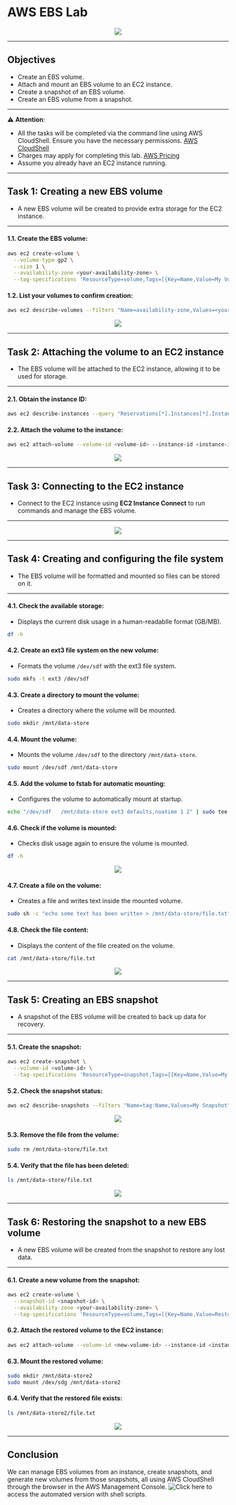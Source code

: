 # AWS EBS Lab

<div align="center">
  <img src="screenshot/lab-scenario.png" width=""/>
</div>

---
## Objectives
- Create an EBS volume.
- Attach and mount an EBS volume to an EC2 instance.
- Create a snapshot of an EBS volume.
- Create an EBS volume from a snapshot.
---

⚠️ **Attention**: 
- All the tasks will be completed via the command line using AWS CloudShell. Ensure you have the necessary permissions. [AWS CloudShell](https://docs.aws.amazon.com/pt_br/cloudshell/?id=docs_gateway)
- Charges may apply for completing this lab. [AWS Pricing](https://aws.amazon.com/pricing/)
- Assume you already have an EC2 instance running.

---

## Task 1: Creating a new EBS volume
  - A new EBS volume will be created to provide extra storage for the EC2 instance.
---
#### 1.1. Create the EBS volume:
```bash
aws ec2 create-volume \
  --volume-type gp2 \
  --size 1 \
  --availability-zone <your-availability-zone> \
  --tag-specifications 'ResourceType=volume,Tags=[{Key=Name,Value=My Volume}]'
```
#### 1.2. List your volumes to confirm creation:
```bash
aws ec2 describe-volumes --filters "Name=availability-zone,Values=<your-availability-zone>"
```

<div align="center">
  <img src="screenshot/1.2.PNG" width=""/>
</div>

---
## Task 2: Attaching the volume to an EC2 instance
  - The EBS volume will be attached to the EC2 instance, allowing it to be used for storage.
---
#### 2.1. Obtain the instance ID:
```bash
aws ec2 describe-instances --query "Reservations[*].Instances[*].InstanceId" --output text
```
#### 2.2. Attach the volume to the instance:
```bash
aws ec2 attach-volume --volume-id <volume-id> --instance-id <instance-id> --device /dev/sdf
```

<div align="center">
  <img src="screenshot/2.2.PNG" width=""/>
</div>

---
## Task 3: Connecting to the EC2 instance
  - Connect to the EC2 instance using **EC2 Instance Connect** to run commands and manage the EBS volume.
---

<div align="center">
  <img src="screenshot/3.1.PNG" width=""/>
</div>

---
## Task 4: Creating and configuring the file system
  - The EBS volume will be formatted and mounted so files can be stored on it.
---
#### 4.1. Check the available storage:
  - Displays the current disk usage in a human-readablle format (GB/MB).
```bash
df -h
```
#### 4.2. Create an ext3 file system on the new volume:
  - Formats the volume `/dev/sdf` with the ext3 file system.
```bash
sudo mkfs -t ext3 /dev/sdf
```
#### 4.3. Create a directory to mount the volume:
  - Creates a directory where the volume will be mounted.
```bash
sudo mkdir /mnt/data-store
```
#### 4.4. Mount the volume:
  - Mounts the volume `/dev/sdf` to the directory `/mnt/data-store`.
```bash
sudo mount /dev/sdf /mnt/data-store
```
#### 4.5. Add the volume to fstab for automatic mounting:
  - Configures the volume to automatically mount at startup.
```bash
echo "/dev/sdf   /mnt/data-store ext3 defaults,noatime 1 2" | sudo tee -a /etc/fstab
```
#### 4.6. Check if the volume is mounted:
  - Checks disk usage again to ensure the volume is mounted.
```bash
df -h
```

<div align="center">
  <img src="screenshot/4.6.PNG" width=""/>
</div>

#### 4.7. Create a file on the volume:
  - Creates a file and writes text inside the mounted volume.
```bash
sudo sh -c "echo some text has been written > /mnt/data-store/file.txt"
```
#### 4.8. Check the file content:
  - Displays the content of the file created on the volume.
```bash
cat /mnt/data-store/file.txt
```

<div align="center">
  <img src="screenshot/4.8.PNG" width=""/>
</div>

---
## Task 5: Creating an EBS snapshot
  - A snapshot of the EBS volume will be created to back up data for recovery.
---
#### 5.1. Create the snapshot:
```bash
aws ec2 create-snapshot \
  --volume-id <volume-id> \
  --tag-specifications 'ResourceType=snapshot,Tags=[{Key=Name,Value=My Snapshot}]'
```
#### 5.2. Check the snapshot status:
```bash
aws ec2 describe-snapshots --filters "Name=tag:Name,Values=My Snapshot"
```

<div align="center">
  <img src="screenshot/5.2.PNG" width=""/>
</div>

#### 5.3. Remove the file from the volume:
```bash
sudo rm /mnt/data-store/file.txt
```
#### 5.4. Verify that the file has been deleted:
```bash
ls /mnt/data-store/file.txt
```

<div align="center">
  <img src="screenshot/5.4.PNG" width=""/>
</div>

---
## Task 6: Restoring the snapshot to a new EBS volume
  - A new EBS volume will be created from the snapshot to restore any lost data.
---
#### 6.1. Create a new volume from the snapshot:
```bash
aws ec2 create-volume \
  --snapshot-id <snapshot-id> \
  --availability-zone <your-availability-zone> \
  --tag-specifications 'ResourceType=volume,Tags=[{Key=Name,Value=Restored Volume}]'
```
#### 6.2. Attach the restored volume to the EC2 instance:
```bash
aws ec2 attach-volume --volume-id <new-volume-id> --instance-id <instance-id> --device /dev/sdg
```
#### 6.3. Mount the restored volume:
```bash
sudo mkdir /mnt/data-store2
sudo mount /dev/sdg /mnt/data-store2
```
#### 6.4. Verify that the restored file exists:
```bash
ls /mnt/data-store2/file.txt
```

<div align="center">
  <img src="screenshot/6.PNG" width=""/>
</div>

---

## Conclusion
We can manage EBS volumes from an instance, create snapshots, and generate new volumes from those snapshots, all using AWS CloudShell through the browser in the AWS Management Console.
![Click here](/bash) to access the automated version with shell scripts.

